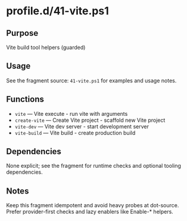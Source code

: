 profile.d/41-vite.ps1
=====================

Purpose
-------
Vite build tool helpers (guarded)

Usage
-----
See the fragment source: `41-vite.ps1` for examples and usage notes.

Functions
---------
- `vite` — Vite execute - run vite with arguments
- `create-vite` — Create Vite project - scaffold new Vite project
- `vite-dev` — Vite dev server - start development server
- `vite-build` — Vite build - create production build

Dependencies
------------
None explicit; see the fragment for runtime checks and optional tooling dependencies.

Notes
-----
Keep this fragment idempotent and avoid heavy probes at dot-source. Prefer provider-first checks and lazy enablers like Enable-* helpers.
